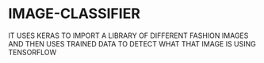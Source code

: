 # IMAGE-CLASSIFIER
IT USES KERAS TO IMPORT A LIBRARY OF DIFFERENT FASHION IMAGES AND THEN USES TRAINED DATA TO DETECT WHAT THAT IMAGE IS USING TENSORFLOW
